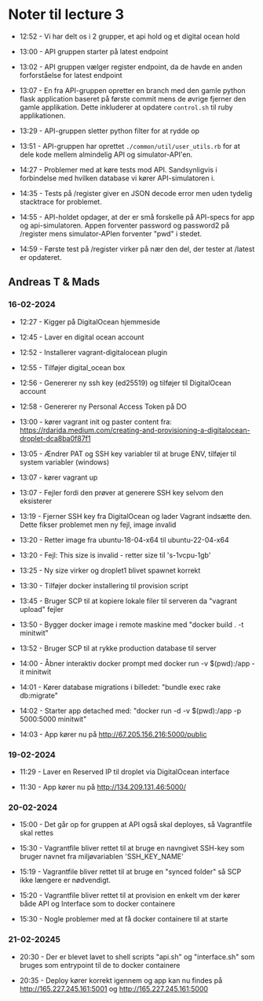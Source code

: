 # Noter til lecture 3

* 12:52 - Vi har delt os i 2 grupper, et api hold og et digital ocean hold

* 13:00 - API gruppen starter på latest endpoint

* 13:02 - API gruppen vælger register endpoint, da de havde en anden forforståelse for latest endpoint

* 13:07 - En fra API-gruppen opretter en branch med den gamle python flask application baseret på første commit mens de øvrige fjerner den gamle applikation. Dette inkluderer at opdatere `control.sh` til ruby applikationen.

* 13:29 - API-gruppen sletter python filter for at rydde op

* 13:51 - API-gruppen har oprettet `./common/util/user_utils.rb` for at dele kode mellem almindelig API og simulator-API'en.

* 14:27 - Problemer med at køre tests mod API. Sandsynligvis i forbindelse med hvilken database vi kører API-simulatoren i.

* 14:35 - Tests på /register giver en JSON decode error men uden tydelig stacktrace for problemet.

* 14:55 - API-holdet opdager, at der er små forskelle på API-specs for app og api-simulatoren. Appen forventer password og password2 på /register mens simulator-APIen forventer "pwd" i stedet.

* 14:59 - Første test på /register virker på nær den del, der tester at /latest er opdateret.

## Andreas T & Mads

### 16-02-2024

* 12:27 - Kigger på DigitalOcean hjemmeside

* 12:45 - Laver en digital ocean account

* 12:52 - Installerer vagrant-digitalocean plugin

* 12:55 - Tilføjer digital_ocean box

* 12:56 - Genererer ny ssh key (ed25519) og tilføjer til DigitalOcean account

* 12:58 - Genererer ny Personal Access Token på DO

* 13:00 - kører vagrant init og paster content fra: https://rdarida.medium.com/creating-and-provisioning-a-digitalocean-droplet-dca8ba0f87f1

* 13:05 - Ændrer PAT og SSH key variabler til at bruge ENV, tilføjer til system variabler (windows)

* 13:07 - kører vagrant up

* 13:07 - Fejler fordi den prøver at generere SSH key selvom den eksisterer

* 13:19 - Fjerner SSH key fra DigitalOcean og lader Vagrant indsætte den. Dette fikser problemet men ny fejl, image invalid

* 13:20 - Retter image fra ubuntu-18-04-x64 til ubuntu-22-04-x64

* 13:20 - Fejl: This size is invalid - retter size til 's-1vcpu-1gb'

* 13:25 - Ny size virker og droplet1 blivet spawnet korrekt

* 13:30 - Tilføjer docker installering til provision script

* 13:45 - Bruger SCP til at kopiere lokale filer til serveren da "vagrant upload" fejler

* 13:50 - Bygger docker image i remote maskine med "docker build . -t minitwit"

* 13:52 - Bruger SCP til at rykke production database til server

* 14:00 - Åbner interaktiv docker prompt med docker run -v $(pwd):/app -it minitwit

* 14:01 - Kører database migrations i billedet: "bundle exec rake db:migrate"

* 14:02 - Starter app detached med: "docker run -d -v $(pwd):/app -p 5000:5000 minitwit"

* 14:03 - App kører nu på http://67.205.156.216:5000/public

### 19-02-2024

* 11:29 - Laver en Reserved IP til droplet via DigitalOcean interface

* 11:30 - App kører nu på http://134.209.131.46:5000/

### 20-02-2024

* 15:00 - Det går op for gruppen at API også skal deployes, så Vagrantfile skal rettes

* 15:30 - Vagrantfile bliver rettet til at bruge en navngivet SSH-key som bruger navnet fra miljøvariablen 'SSH\_KEY\_NAME'

* 15:19 - Vagrantfile bliver rettet til at bruge en "synced folder" så SCP ikke længere er nødvendigt.

* 15:20 - Vagrantfile bliver rettet til at provision en enkelt vm der kører både API og Interface som to docker containere

* 15:30 - Nogle problemer med at få docker containere til at starte 

### 21-02-20245

* 20:30 - Der er blevet lavet to shell scripts "api.sh" og "interface.sh" som bruges som entrypoint til de to docker containere

* 20:35 - Deploy kører korrekt igennem og app kan nu findes på http://165.227.245.161:5001 og http://165.227.245.161:5000


